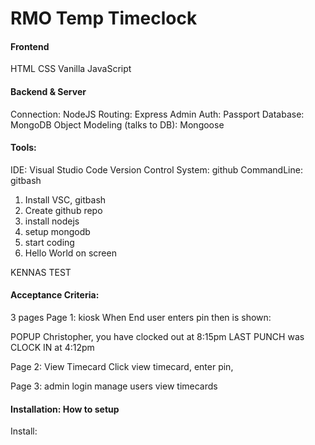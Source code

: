 # RMO Temp Timeclock

#### Frontend
HTML
CSS
Vanilla JavaScript


#### Backend & Server
Connection: NodeJS
Routing: Express
Admin Auth: Passport
Database: MongoDB
Object Modeling (talks to DB): Mongoose


#### Tools:
IDE: Visual Studio Code
Version Control System: github
CommandLine: gitbash



1. Install VSC, gitbash
2. Create github repo
3. install nodejs
4. setup mongodb
5. start coding
6. Hello World on screen

KENNAS TEST

#### Acceptance Criteria:
3 pages
Page 1: kiosk
When End user enters pin then is shown:

POPUP
Christopher, you have clocked out at 8:15pm
LAST PUNCH was CLOCK IN at 4:12pm

Page 2: 
View Timecard
Click view timecard, enter pin, 

Page 3: admin login
manage users
view timecards


#### Installation: How to setup
Install:
